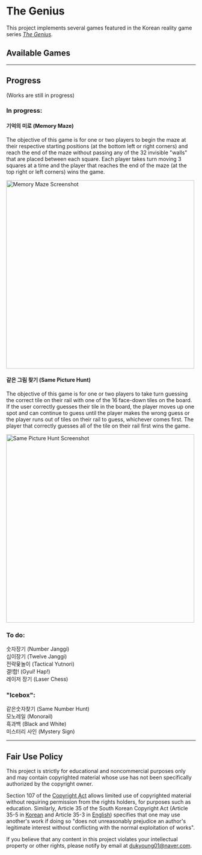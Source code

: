 # The Genius

This project implements several games featured in the Korean reality game series _[The Genius](https://en.wikipedia.org/wiki/The_Genius_(TV_series))_.

## Available Games

<hr>

## Progress
(Works are still in progress)

### In progress:

#### 기억의 미로 (Memory Maze)
The objective of this game is for one or two players to begin the maze at their respective starting positions (at the bottom left or right corners) and reach the end of the maze without passing any of the 32 invisible "walls" that are placed between each square. Each player takes turn moving 3 squares at a time and the player that reaches the end of the maze (at the top right or left corners) wins the game.

<img src="https://user-images.githubusercontent.com/33704204/120727729-4de06200-c4a9-11eb-8134-a60fe9d49380.png" alt="Memory Maze Screenshot" width=500 height=500>

#### 같은 그림 찾기 (Same Picture Hunt)
The objective of this game is for one or two players to take turn guessing the correct tile on their rail with one of the 16 face-down tiles on the board. If the user correctly guesses their tile in the board, the player moves up one spot and can continue to guess until the player makes the wrong guess or the player runs out of tiles on their rail to guess, whichever comes first. The player that correctly guesses all of the tile on their rail first wins the game.

<img src="#" alt="Same Picture Hunt Screenshot" width=500 height=500>

### To do:<br>
숫자장기 (Number Janggi)<br>
십이장기 (Twelve Janggi)<br>
전략윷놀이 (Tactical Yutnori)<br>
결!합! (Gyul! Hap!)<br>
레이저 장기 (Laser Chess)

### "Icebox":<br>
같은숫자찾기 (Same Number Hunt)<br>
모노레일 (Monorail)<br>
흑과백 (Black and White)<br>
미스터리 사인 (Mystery Sign)

<hr>

## Fair Use Policy

This project is strictly for educational and noncommercial purposes only and may contain copyrighted material whose use has not been specifically authorized by the copyright owner.

Section 107 of the [Copyright Act](https://www.copyright.gov/fair-use/more-info.html) allows limited use of copyrighted material without requiring permission from the rights holders, for purposes such as education. Similarly, Article 35 of the South Korean Copyright Act (Article 35-5 in [Korean](https://www.law.go.kr/%EB%B2%95%EB%A0%B9/%EC%A0%80%EC%9E%91%EA%B6%8C%EB%B2%95) and Article 35-3 in [English](https://www.law.go.kr/LSW/lsInfoP.do?lsiSeq=192474&viewCls=engLsInfoR#0000)) specifies that one may use another's work if doing so "does not unreasonably prejudice an author's legitimate interest without conflicting with the normal exploitation of works".

If you believe that any content in this project violates your intellectual property or other rights, please notify by email at dukyoung01@naver.com.
